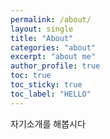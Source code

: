 ```yaml
---
permalink: /about/
layout: single
title: "About"
categories: "about"
excerpt: "about me"
author_profile: true
toc: true
toc_sticky: true
toc_label: "HELLO"
---
```


자기소개를 해봅시다
